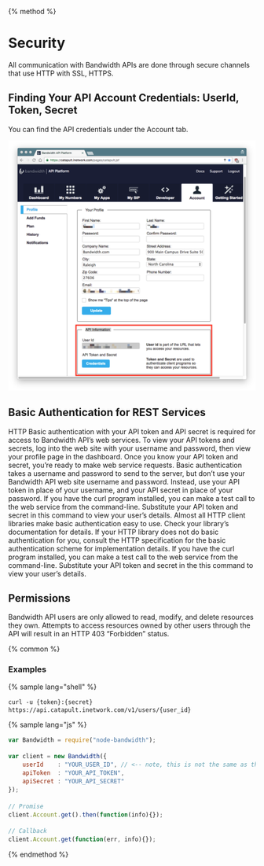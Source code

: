 {% method %}
# Security
All communication with Bandwidth APIs are done through secure channels that use HTTP with SSL, HTTPS.

## Finding Your API Account Credentials: UserId, Token, Secret
You can find the API credentials under the Account tab.

![creds](images/creds.png)

## Basic Authentication for REST Services
HTTP Basic authentication with your API token and API secret is required for access to Bandwidth API’s web services. To view your API tokens and secrets, log into the web site with your username and password, then view your profile page in the dashboard. Once you know your API token and secret, you’re ready to make web service requests. Basic authentication takes a username and password to send to the server, but don’t use your Bandwidth API web site username and password. Instead, use your API token in place of your username, and your API secret in place of your password. If you have the curl program installed, you can make a test call to the web service from the command-line. Substitute your API token and secret in this command to view your user’s details. Almost all HTTP client libraries make basic authentication easy to use. Check your library’s documentation for details. If your HTTP library does not do basic authentication for you, consult the HTTP specification for the basic authentication scheme for implementation details. If you have the curl program installed, you can make a test call to the web service from the command-line. Substitute your API token and secret in the this command to view your user’s details.

## Permissions
Bandwidth API users are only allowed to read, modify, and delete resources they own. Attempts to access resources owned by other users through the API will result in an HTTP 403 “Forbidden” status.

{% common %}
### Examples

{% sample lang="shell" %}

```shell
curl -u {token}:{secret} https://api.catapult.inetwork.com/v1/users/{user_id}
```
{% sample lang="js" %}

```javascript
var Bandwidth = require("node-bandwidth");

var client = new Bandwidth({
    userId    : "YOUR_USER_ID", // <-- note, this is not the same as the username you used to login to the portal
    apiToken  : "YOUR_API_TOKEN",
    apiSecret : "YOUR_API_SECRET"
});

// Promise
client.Account.get().then(function(info){});

// Callback
client.Account.get(function(err, info){});
```
{% endmethod %}
